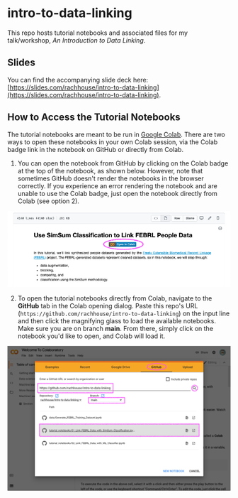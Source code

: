 # intro-to-data-linking

This repo hosts tutorial notebooks and associated files for my talk/workshop, *An Introduction to Data Linking*.

## Slides
You can find the accompanying slide deck here: [https://slides.com/rachhouse/intro-to-data-linking](https://slides.com/rachhouse/intro-to-data-linking).


## How to Access the Tutorial Notebooks
The tutorial notebooks are meant to be run in [Google Colab](https://colab.research.google.com/). There are two ways to open these notebooks in your own Colab session, via the Colab badge link in the notebook on GitHub or directly from Colab.

1. You can open the notebook from GitHub by clicking on the Colab badge at the top of the notebook, as shown below. However, note that sometimes GitHub doesn't render the notebooks in the browser correctly. If you experience an error rendering the notebook and are unable to use the Colab badge, just open the notebook directly from Colab (see option 2).

![How to open tutorial notebooks via Colab badge.](https://raw.githubusercontent.com/rachhouse/intro-to-data-linking/main/docs/_static/open_notebook_via_colab_badge.png)

2. To open the tutorial notebooks directly from Colab, navigate to the **GitHub** tab in the Colab opening dialog. Paste this repo's URL (`https://github.com/rachhouse/intro-to-data-linking`) on the input line and then click the magnifying glass to load the available notebooks. Make sure you are on branch **main**. From there, simply click on the notebook you'd like to open, and Colab will load it.

![How to open tutorial notebooks directly in Google Colab.](https://raw.githubusercontent.com/rachhouse/intro-to-data-linking/main/docs/_static/open_github_notebooks_in_colab.png)
